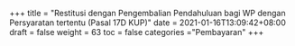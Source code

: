 +++
title = "Restitusi dengan Pengembalian Pendahuluan bagi WP dengan Persyaratan tertentu (Pasal 17D KUP)"
date = 2021-01-16T13:09:42+08:00
draft = false
weight = 63
toc = false
categories ="Pembayaran"
+++